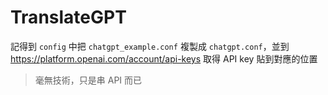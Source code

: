 # TranslateGPT

記得到 `config` 中把 `chatgpt_example.conf` 複製成 `chatgpt.conf`，並到 https://platform.openai.com/account/api-keys 取得 API key 貼到對應的位置

> 毫無技術，只是串 API 而已